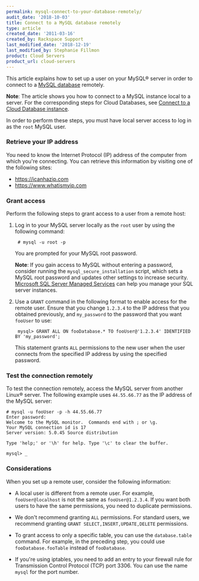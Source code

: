```yaml
---
permalink: mysql-connect-to-your-database-remotely/
audit_date: '2018-10-03'
title: Connect to a MySQL database remotely
type: article
created_date: '2011-03-16'
created_by: Rackspace Support
last_modified_date: '2018-12-19'
last_modified_by: Stephanie Fillmon
product: Cloud Servers
product_url: cloud-servers
---
```


This article explains how to set up a user on your MySQL&reg; server in order
to connect to a [MySQL database](https://www.rackspace.com/cloud/databases)
remotely.

**Note**: The article shows you how to connect to a MySQL instance local to a
server. For the corresponding steps for Cloud Databases, see [Connect to a
Cloud Database
instance](https://support.rackspace.com/how-to/connect-to-a-cloud-databases-instance/).

In order to perform these steps, you must have local server access to log in as
the `root` MySQL user.

### Retrieve your IP address

You need to know the Internet Protocol (IP) address of the computer from which
you're connecting. You can retrieve this information by visiting one of the
following sites:

-   <https://icanhazip.com>
-   <https://www.whatismyip.com>

### Grant access

Perform the following steps to grant access to a user from a remote host:

1. Log in to your MySQL server locally as the `root` user by using the
   following command:

        # mysql -u root -p

    You are prompted for your MySQL root password.

    **Note**: If you gain access to MySQL without entering a password,
    consider running the `mysql_secure_installation` script, which sets a
    MySQL root password and updates other settings to increase
    security. [Microsoft SQL Server Managed
    Services](https://www.rackspace.com/managed-hosting/database-services/microsoft-sql) can help you manage your SQL server instances.

2. Use a `GRANT` command in the following format to enable access for the
   remote user. Ensure that you change `1.2.3.4` to the IP address that you
   obtained previously, and `my_password` to the password that you
   want `fooUser` to use:

        mysql> GRANT ALL ON fooDatabase.* TO fooUser@'1.2.3.4' IDENTIFIED BY 'my_password';

    This statement grants `ALL` permissions to the new user when the user
    connects from the specified IP address by using the specified password.

### Test the connection remotely

To test the connection remotely, access the MySQL server from another
Linux&reg; server. The following example uses `44.55.66.77` as the IP address
of the MySQL server:

    # mysql -u fooUser -p -h 44.55.66.77
    Enter password:
    Welcome to the MySQL monitor.  Commands end with ; or \g.
    Your MySQL connection id is 17
    Server version: 5.0.45 Source distribution

    Type 'help;' or '\h' for help. Type '\c' to clear the buffer.

    mysql> _

### Considerations

When you set up a remote user, consider the following information:

 - A local user is different from a remote user. For example,
   `fooUser@localhost` is not the same as `fooUser@1.2.3.4`. If you want
   both users to have the same permissions, you need to duplicate permissions.

 - We don't recommend granting `ALL` permissions. For standard users, we
   recommend granting `GRANT SELECT,INSERT,UPDATE,DELETE` permissions.

 - To grant access to only a specific table, you can use the `database.table`
   command. For example, in the preceding step, you could use `fooDatabase.fooTable` instead of `fooDatabase`.

 - If you're using iptables, you need to add an entry to your firewall rule
   for Transmission Control Protocol (TCP) port 3306. You can use the name
   `mysql` for the port number.



<script type="application/ld+json">
{
"@context": "https://schema.org/",
"@type": "HowTo",
"text":"Connect to a MySQL database remotely",
"description": "This article explains how to set up a user on your MySQL® server in order to connect to a MySQL database remotely. In order to perform these steps, you must have local server access to log in as the root MySQL user.",
"step": [{
	"@type": "HowToStep",
	"text": "Retrieve your IP address",
	"description": "You need to know the Internet Protocol (IP) address of the computer from which you’re connecting."
	},{
	"@type": "HowToStep",
	"text": "Grant access",
	"itemListElement": [{
        "@type": "HowToDirection",
		"text": "Log in to your MySQL server locally as the root user by using the following command: # mysql -u root -p. You are prompted for your MySQL root password."
		},{
        "@type": "HowToTip",
		"text": "If you gain access to MySQL without entering a password, consider running the mysql_secure_installation script, which sets a MySQL root password and updates other settings to increase security. Microsoft SQL Server Managed Services can help you manage your SQL server instances."
		},{
        "@type": "HowToDirection",
        "text": "Use a GRANT command to enable access for the remote user."
		},{
		"@type": "HowToTip",
		"text": "Ensure that you change 1.2.3.4 to the IP address that you obtained previously, and my_password to the password that you want fooUser to use:"
		},{
		"type": "HowToDirection",
		"text": "mysql> GRANT ALL ON fooDatabase.* TO fooUser@'1.2.3.4' IDENTIFIED BY 'my_password';"
		},{
		"type": "HowToTip",
		"text": "This statement grants ALL permissions to the new user when the user connects from the specified IP address by using the specified password."
	}]},{
	"@type": "HowToStep",
	"text": "Test the connection remotely",
	"itemListElement": [{
        "@type": "HowToDirection",
		"text": "To test the connection remotely, access the MySQL server from another Linux® server. The following example uses 44.55.66.77 as the IP address of the MySQL server:"
		},{
        "@type": "HowToDirection",
		"text": "#mysql -u fooUser -p -h 44.55.66.77\r\n\t\tEnter password:\r\n\t\tWelcome to the MySQL monitor.  Commands end with ; or \\g.\r\n\t\tYour MySQL connection id is 17\r\n\t\tServer version: 5.0.45 Source distribution\r\n\t\tType 'help;' or '\\h' for help. Type '\\c' to clear the buffer.\r\n\t\tmysql> _"
	}]},{
	"@type": "HowToStep",
	"name": "Considerations",
	"itemListElement": [{
		"@type": "HowToTip",
		"text": "A local user is different from a remote user. For example, fooUser@localhost is not the same as fooUser@1.2.3.4. If you want both users to have the same permissions, you need to duplicate permissions."
		},{
		"@type": "HowToTip",
		"text": "We don’t recommend granting ALL permissions. For standard users, we recommend granting GRANT SELECT,INSERT,UPDATE,DELETE permissions."
		},{
		"@type": "HowToTip",
		"text": "To grant access to only a specific table, you can use the database.table command. For example, in the preceding step, you could use fooDatabase.fooTable instead of fooDatabase."
		},{
		"@type": "HowToTip",
		"text": "If you’re using iptables, you need to add an entry to your firewall rule for Transmission Control Protocol (TCP) port 3306. You can use the name mysql for the port number."
		}]
}]}
</script>
